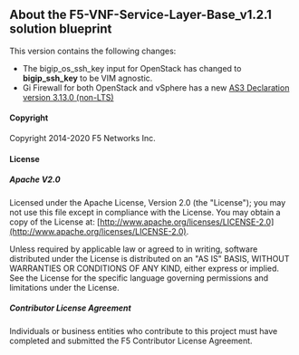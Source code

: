 ## About the F5-VNF-Service-Layer-Base_v1.2.1 solution blueprint
This version contains the following changes:

- The bigip_os_ssh_key input for OpenStack has changed to **bigip_ssh_key** to be VIM agnostic.
- Gi Firewall for both OpenStack and vSphere has a new [AS3 Declaration version 3.13.0 (non-LTS)](https://clouddocs.f5.com/products/extensions/f5-appsvcs-extension/3/userguide/components.html#as3-declaration)

#### Copyright
Copyright 2014-2020 F5 Networks Inc.

#### License

##### Apache V2.0 
Licensed under the Apache License, Version 2.0 (the "License"); you may not use this file except in compliance with the License. You may obtain a copy of the License at: [http://www.apache.org/licenses/LICENSE-2.0](http://www.apache.org/licenses/LICENSE-2.0).

Unless required by applicable law or agreed to in writing, software distributed under the License is distributed on an "AS IS" BASIS, WITHOUT WARRANTIES OR CONDITIONS OF ANY KIND, either express or implied. See the License for the specific language governing permissions and limitations under the License.

##### Contributor License Agreement
Individuals or business entities who contribute to this project must have completed and submitted the F5 Contributor License Agreement.
